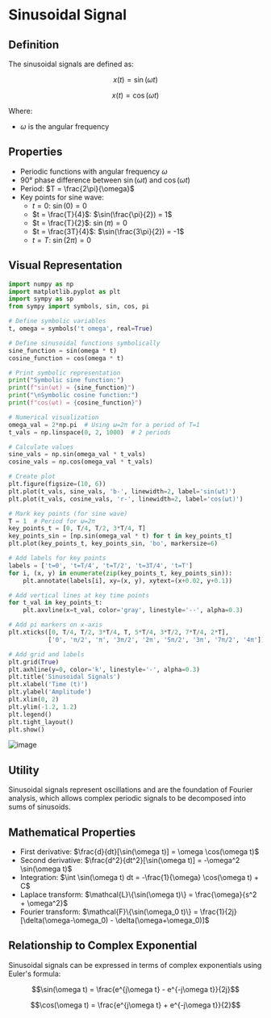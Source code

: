 # Sinusoidal Signal

## Definition

The sinusoidal signals are defined as:

$$x(t) = \sin(\omega t)$$

$$x(t) = \cos(\omega t)$$

Where:
- $\omega$ is the angular frequency

## Properties

- Periodic functions with angular frequency $\omega$
- 90° phase difference between $\sin(\omega t)$ and $\cos(\omega t)$
- Period: $T = \frac{2\pi}{\omega}$
- Key points for sine wave: 
  - $t = 0$: $\sin(0) = 0$
  - $t = \frac{T}{4}$: $\sin(\frac{\pi}{2}) = 1$
  - $t = \frac{T}{2}$: $\sin(\pi) = 0$
  - $t = \frac{3T}{4}$: $\sin(\frac{3\pi}{2}) = -1$
  - $t = T$: $\sin(2\pi) = 0$

## Visual Representation

```python
import numpy as np
import matplotlib.pyplot as plt
import sympy as sp
from sympy import symbols, sin, cos, pi

# Define symbolic variables
t, omega = symbols('t omega', real=True)

# Define sinusoidal functions symbolically
sine_function = sin(omega * t)
cosine_function = cos(omega * t)

# Print symbolic representation
print("Symbolic sine function:")
print(f"sin(ωt) = {sine_function}")
print("\nSymbolic cosine function:")
print(f"cos(ωt) = {cosine_function}")

# Numerical visualization
omega_val = 2*np.pi  # Using ω=2π for a period of T=1
t_vals = np.linspace(0, 2, 1000)  # 2 periods

# Calculate values
sine_vals = np.sin(omega_val * t_vals)
cosine_vals = np.cos(omega_val * t_vals)

# Create plot
plt.figure(figsize=(10, 6))
plt.plot(t_vals, sine_vals, 'b-', linewidth=2, label='sin(ωt)')
plt.plot(t_vals, cosine_vals, 'r-', linewidth=2, label='cos(ωt)')

# Mark key points (for sine wave)
T = 1  # Period for ω=2π
key_points_t = [0, T/4, T/2, 3*T/4, T]
key_points_sin = [np.sin(omega_val * t) for t in key_points_t]
plt.plot(key_points_t, key_points_sin, 'bo', markersize=6)

# Add labels for key points
labels = ['t=0', 't=T/4', 't=T/2', 't=3T/4', 't=T']
for i, (x, y) in enumerate(zip(key_points_t, key_points_sin)):
    plt.annotate(labels[i], xy=(x, y), xytext=(x+0.02, y+0.1))

# Add vertical lines at key time points
for t_val in key_points_t:
    plt.axvline(x=t_val, color='gray', linestyle='--', alpha=0.3)

# Add pi markers on x-axis
plt.xticks([0, T/4, T/2, 3*T/4, T, 5*T/4, 3*T/2, 7*T/4, 2*T],
           ['0', 'π/2', 'π', '3π/2', '2π', '5π/2', '3π', '7π/2', '4π'])

# Add grid and labels
plt.grid(True)
plt.axhline(y=0, color='k', linestyle='-', alpha=0.3)
plt.title('Sinusoidal Signals')
plt.xlabel('Time (t)')
plt.ylabel('Amplitude')
plt.xlim(0, 2)
plt.ylim(-1.2, 1.2)
plt.legend()
plt.tight_layout()
plt.show()

```

![image](https://github.com/user-attachments/assets/23ad623e-ca74-4cfb-ab94-cd22f92e6a34)

## Utility

Sinusoidal signals represent oscillations and are the foundation of Fourier analysis, which allows complex periodic signals to be decomposed into sums of sinusoids.

## Mathematical Properties

- First derivative: $\frac{d}{dt}[\sin(\omega t)] = \omega \cos(\omega t)$
- Second derivative: $\frac{d^2}{dt^2}[\sin(\omega t)] = -\omega^2 \sin(\omega t)$
- Integration: $\int \sin(\omega t) dt = -\frac{1}{\omega} \cos(\omega t) + C$
- Laplace transform: $\mathcal{L}\{\sin(\omega t)\} = \frac{\omega}{s^2 + \omega^2}$
- Fourier transform: $\mathcal{F}\{\sin(\omega_0 t)\} = \frac{1}{2j}[\delta(\omega-\omega_0) - \delta(\omega+\omega_0)]$

## Relationship to Complex Exponential

Sinusoidal signals can be expressed in terms of complex exponentials using Euler's formula:

$$\sin(\omega t) = \frac{e^{j\omega t} - e^{-j\omega t}}{2j}$$

$$\cos(\omega t) = \frac{e^{j\omega t} + e^{-j\omega t}}{2}$$
